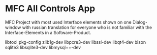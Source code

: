 # MFC All Controls App
MFC Project with most used Interface elements shown on one Dialog-window with russian translation for everyone who is not familiar with the Interface-Elements in a Software-Product.


libtool pkg-config
zlib1g-dev
libpcre3-dev
libssl-dev
libqt4-dev
bison
sqlite3
libsqlite3-dev
libmysql++-dev
